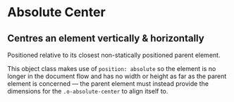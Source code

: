 # Absolute Center

## Centres an element vertically & horizontally

Positioned relative to its closest non-statically positioned parent element.

This object class makes use of `position: absolute` so the element is no longer in the document flow and has no width or height as far as the parent element is concerned — the parent element must instead provide the dimensions for the `.o-absolute-center` to align itself to.
